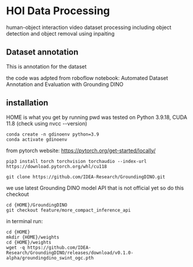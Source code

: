 # HOI Data Processing 
human-object interaction video dataset processing
including object detection and object removal using inpaiting

## Dataset annotation 

This is annotation for the dataset

the code was adpted from roboflow notebook: Automated Dataset Annotation and Evaluation with Grounding DINO

## installation
HOME is what you get by running pwd
was tested on Python 3.9.18, CUDA 11.8 (check using nvcc --version)
```
conda create -n gdinoenv python=3.9
conda activate gdinoenv 

```

from pytorch website: https://pytorch.org/get-started/locally/

```
pip3 install torch torchvision torchaudio --index-url https://download.pytorch.org/whl/cu118
```

```
git clone https://github.com/IDEA-Research/GroundingDINO.git
```
we use latest Grounding DINO model API that is not official yet so do this checkout
```
cd {HOME}/GroundingDINO
git checkout feature/more_compact_inference_api
```

in terminal run:
```
cd {HOME}
mkdir {HOME}/weights
cd {HOME}/weights
wget -q https://github.com/IDEA-Research/GroundingDINO/releases/download/v0.1.0-alpha/groundingdino_swint_ogc.pth
```
